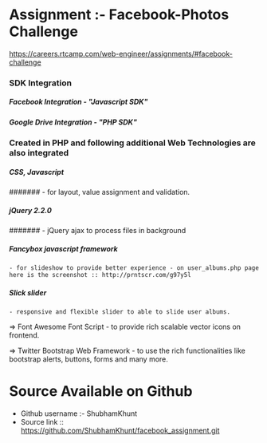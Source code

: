 # Assignment :- Facebook-Photos Challenge
https://careers.rtcamp.com/web-engineer/assignments/#facebook-challenge



### SDK Integration

##### Facebook Integration - "Javascript SDK"
##### Google Drive Integration - "PHP SDK"



### Created in PHP and following additional Web Technologies are also integrated

##### CSS, Javascript
#######	- for layout, value assignment and validation.

##### jQuery 2.2.0
#######	- jQuery ajax to process files in background
	
##### Fancybox javascript framework
	- for slideshow to provide better experience - on user_albums.php page here is the screenshot :: http://prntscr.com/g97y5l
	
##### Slick slider
	- responsive and flexible slider to able to slide user albums.
	
=> Font Awesome Font Script
	- to provide rich scalable vector icons on frontend.

=> Twitter Bootstrap Web Framework
	- to use the rich functionalities like bootstrap alerts, buttons, forms and many more.
	


# Source Available on Github

- Github username :- ShubhamKhunt
- Source link :: https://github.com/ShubhamKhunt/facebook_assignment.git
